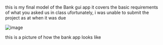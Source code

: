 this is my final model of the Bank gui app
it covers the basic requirements of what you asked us in class
ufortunately, i was unable to submit the project as at when it was due

![image](https://github.com/sunrise000/Bank_GUI/assets/139543175/ce3c373f-c4fd-4fa3-8edd-82a12d0de7a9)



this is a picture of how the bank app looks like
